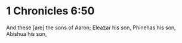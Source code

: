 # 1 Chronicles 6:50

And these [are] the sons of Aaron; Eleazar his son, Phinehas his son, Abishua his son,